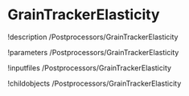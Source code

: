 <!-- MOOSE Documentation Stub: Remove this when content is added. -->

# GrainTrackerElasticity
!description /Postprocessors/GrainTrackerElasticity

!parameters /Postprocessors/GrainTrackerElasticity

!inputfiles /Postprocessors/GrainTrackerElasticity

!childobjects /Postprocessors/GrainTrackerElasticity
